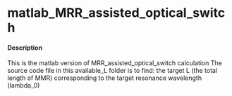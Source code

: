 # matlab_MRR_assisted_optical_switch

#### Description
This is the matlab version of MRR_assisted_optical_switch calculation
The source code file in this available_L folder is to find:
the target L (the total length of MMR) corresponding to the target resonance wavelength (lambda_0)




